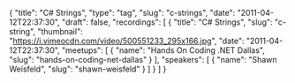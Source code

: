 {
  "title": "C# Strings",
  "type": "tag",
  "slug": "c-strings",
  "date": "2011-04-12T22:37:30",
  "draft": false,
  "recordings": [
    {
      "title": "C# Strings",
      "slug": "c-string",
      "thumbnail": "https://i.vimeocdn.com/video/500551233_295x166.jpg",
      "date": "2011-04-12T22:37:30",
      "meetups": [
        {
          "name": "Hands On Coding .NET Dallas",
          "slug": "hands-on-coding-net-dallas"
        }
      ],
      "speakers": [
        {
          "name": "Shawn Weisfeld",
          "slug": "shawn-weisfeld"
        }
      ]
    }
  ]
}